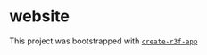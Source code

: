 # website

This project was bootstrapped with [`create-r3f-app`](https://github.com/RenaudROHLINGER/create-r3f-app)